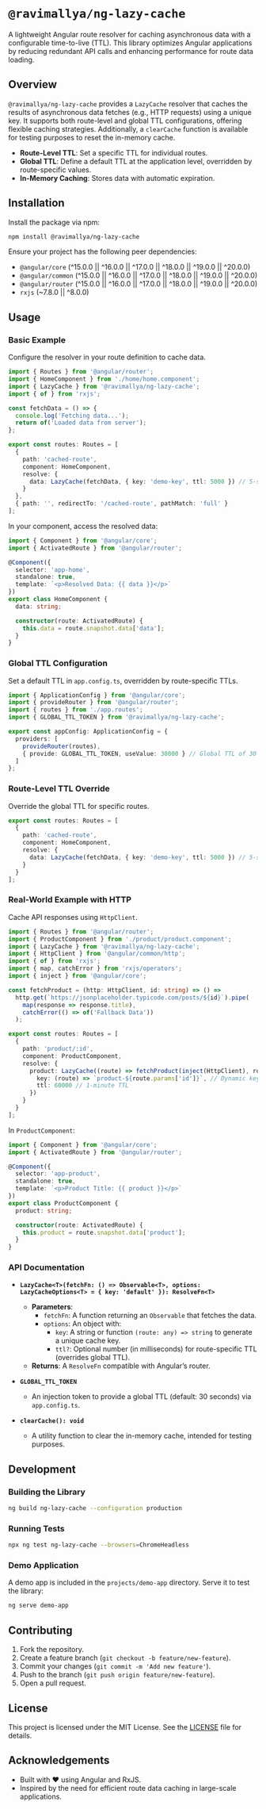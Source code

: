 # `@ravimallya/ng-lazy-cache`

A lightweight Angular route resolver for caching asynchronous data with a configurable time-to-live (TTL). This library optimizes Angular applications by reducing redundant API calls and enhancing performance for route data loading.

## Overview

`@ravimallya/ng-lazy-cache` provides a `LazyCache` resolver that caches the results of asynchronous data fetches (e.g., HTTP requests) using a unique key. It supports both route-level and global TTL configurations, offering flexible caching strategies. Additionally, a `clearCache` function is available for testing purposes to reset the in-memory cache.

- **Route-Level TTL**: Set a specific TTL for individual routes.
- **Global TTL**: Define a default TTL at the application level, overridden by route-specific values.
- **In-Memory Caching**: Stores data with automatic expiration.

## Installation

Install the package via npm:

```bash
npm install @ravimallya/ng-lazy-cache
```

Ensure your project has the following peer dependencies:

- `@angular/core` (^15.0.0 || ^16.0.0 || ^17.0.0 || ^18.0.0 || ^19.0.0 || ^20.0.0)
- `@angular/common` (^15.0.0 || ^16.0.0 || ^17.0.0 || ^18.0.0 || ^19.0.0 || ^20.0.0)
- `@angular/router` (^15.0.0 || ^16.0.0 || ^17.0.0 || ^18.0.0 || ^19.0.0 || ^20.0.0)
- `rxjs` (~7.8.0 || ^8.0.0)

## Usage

### Basic Example

Configure the resolver in your route definition to cache data.

```typescript
import { Routes } from '@angular/router';
import { HomeComponent } from './home/home.component';
import { LazyCache } from '@ravimallya/ng-lazy-cache';
import { of } from 'rxjs';

const fetchData = () => {
  console.log('Fetching data...');
  return of('Loaded data from server');
};

export const routes: Routes = [
  {
    path: 'cached-route',
    component: HomeComponent,
    resolve: {
      data: LazyCache(fetchData, { key: 'demo-key', ttl: 5000 }) // 5-second TTL
    }
  },
  { path: '', redirectTo: '/cached-route', pathMatch: 'full' }
];
```

In your component, access the resolved data:

```typescript
import { Component } from '@angular/core';
import { ActivatedRoute } from '@angular/router';

@Component({
  selector: 'app-home',
  standalone: true,
  template: `<p>Resolved Data: {{ data }}</p>`
})
export class HomeComponent {
  data: string;

  constructor(route: ActivatedRoute) {
    this.data = route.snapshot.data['data'];
  }
}
```

### Global TTL Configuration

Set a default TTL in `app.config.ts`, overridden by route-specific TTLs.

```typescript
import { ApplicationConfig } from '@angular/core';
import { provideRouter } from '@angular/router';
import { routes } from './app.routes';
import { GLOBAL_TTL_TOKEN } from '@ravimallya/ng-lazy-cache';

export const appConfig: ApplicationConfig = {
  providers: [
    provideRouter(routes),
    { provide: GLOBAL_TTL_TOKEN, useValue: 30000 } // Global TTL of 30 seconds
  ]
};
```

### Route-Level TTL Override

Override the global TTL for specific routes.

```typescript
export const routes: Routes = [
  {
    path: 'cached-route',
    component: HomeComponent,
    resolve: {
      data: LazyCache(fetchData, { key: 'demo-key', ttl: 5000 }) // 5-second TTL overrides global
    }
  }
];
```

### Real-World Example with HTTP

Cache API responses using `HttpClient`.

```typescript
import { Routes } from '@angular/router';
import { ProductComponent } from './product/product.component';
import { LazyCache } from '@ravimallya/ng-lazy-cache';
import { HttpClient } from '@angular/common/http';
import { of } from 'rxjs';
import { map, catchError } from 'rxjs/operators';
import { inject } from '@angular/core';

const fetchProduct = (http: HttpClient, id: string) => () =>
  http.get(`https://jsonplaceholder.typicode.com/posts/${id}`).pipe(
    map(response => response.title),
    catchError(() => of('Fallback Data'))
  );

export const routes: Routes = [
  {
    path: 'product/:id',
    component: ProductComponent,
    resolve: {
      product: LazyCache((route) => fetchProduct(inject(HttpClient), route.params['id']), {
        key: (route) => `product-${route.params['id']}`, // Dynamic key
        ttl: 60000 // 1-minute TTL
      })
    }
  }
];
```

In `ProductComponent`:

```typescript
import { Component } from '@angular/core';
import { ActivatedRoute } from '@angular/router';

@Component({
  selector: 'app-product',
  standalone: true,
  template: `<p>Product Title: {{ product }}</p>`
})
export class ProductComponent {
  product: string;

  constructor(route: ActivatedRoute) {
    this.product = route.snapshot.data['product'];
  }
}
```

### API Documentation

- **`LazyCache<T>(fetchFn: () => Observable<T>, options: LazyCacheOptions<T> = { key: 'default' }): ResolveFn<T>`**
  - **Parameters**:
    - `fetchFn`: A function returning an `Observable` that fetches the data.
    - `options`: An object with:
      - `key`: A string or function `(route: any) => string` to generate a unique cache key.
      - `ttl?`: Optional number (in milliseconds) for route-specific TTL (overrides global TTL).
  - **Returns**: A `ResolveFn` compatible with Angular’s router.

- **`GLOBAL_TTL_TOKEN`**
  - An injection token to provide a global TTL (default: 30 seconds) via `app.config.ts`.

- **`clearCache(): void`**
  - A utility function to clear the in-memory cache, intended for testing purposes.

## Development

### Building the Library

```bash
ng build ng-lazy-cache --configuration production
```

### Running Tests

```bash
npx ng test ng-lazy-cache --browsers=ChromeHeadless
```

### Demo Application

A demo app is included in the `projects/demo-app` directory. Serve it to test the library:

```bash
ng serve demo-app
```

## Contributing

1. Fork the repository.
2. Create a feature branch (`git checkout -b feature/new-feature`).
3. Commit your changes (`git commit -m 'Add new feature'`).
4. Push to the branch (`git push origin feature/new-feature`).
5. Open a pull request.

## License

This project is licensed under the MIT License. See the [LICENSE](LICENSE) file for details.

## Acknowledgements

- Built with ❤️ using Angular and RxJS.
- Inspired by the need for efficient route data caching in large-scale applications.